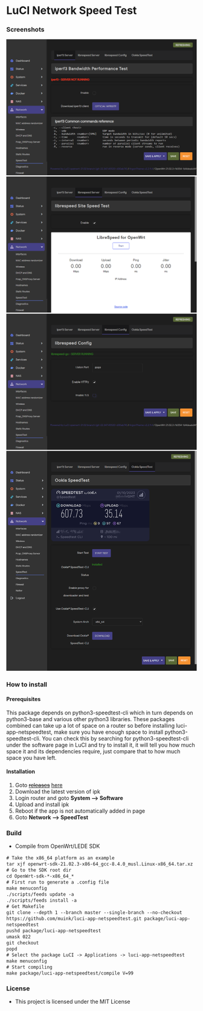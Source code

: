 # LuCI Network Speed Test

### Screenshots

![iperf3](.img/iperf3.png "iperf3")  
![librespeed](.img/librespeed.png "librespeed")  
![librespeed_config](.img/librespeed_config.png "librespeed_config")  
![speedtest](.img/speedtest.png "speedtest")  

### How to install

#### Prerequisites

This package depends on python3-speedtest-cli which in turn depends on python3-base and various other python3 libraries. These packages combined can take up a lot of space on a router so before installing luci-app-netspeedtest, make sure you have enough space to install python3-speedtest-cli. You can check this by searching for python3-speedtest-cli under the software page in LuCI and try to install it, it will tell you how much space it and its dependencies require, just compare that to how much space you have left.

#### Installation

1. Goto ~~[releases](https://github.com/muink/luci-app-netspeedtest/tree/releases)~~ [here](https://fantastic-packages.github.io/packages/)
2. Download the latest version of ipk
3. Login router and goto **System --> Software**
4. Upload and install ipk
5. Reboot if the app is not automatically added in page
6. Goto **Network --> SpeedTest**

### Build

- Compile from OpenWrt/LEDE SDK

```
# Take the x86_64 platform as an example
tar xjf openwrt-sdk-21.02.3-x86-64_gcc-8.4.0_musl.Linux-x86_64.tar.xz
# Go to the SDK root dir
cd OpenWrt-sdk-*-x86_64_*
# First run to generate a .config file
make menuconfig
./scripts/feeds update -a
./scripts/feeds install -a
# Get Makefile
git clone --depth 1 --branch master --single-branch --no-checkout https://github.com/muink/luci-app-netspeedtest.git package/luci-app-netspeedtest
pushd package/luci-app-netspeedtest
umask 022
git checkout
popd
# Select the package LuCI -> Applications -> luci-app-netspeedtest
make menuconfig
# Start compiling
make package/luci-app-netspeedtest/compile V=99
```

### License

- This project is licensed under the MIT License
